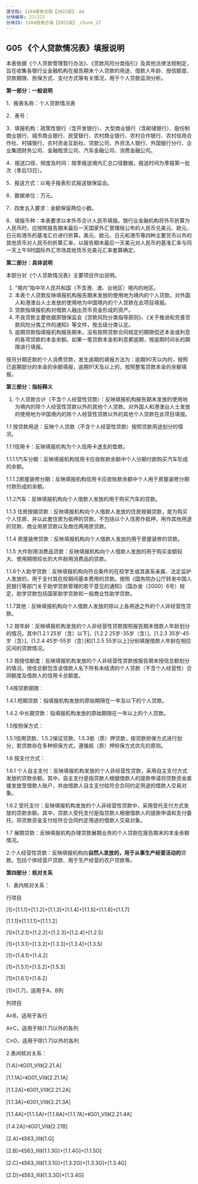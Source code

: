 ```yaml
---
源文档: 1104报表合辑【2022版】.md
分块编号: 27/272
分块ID: 1104报表合辑【2022版】_chunk_27
---
```


## G05 《个人贷款情况表》填报说明

本表依据《个人贷款管理暂行办法》、《贷款风险分类指引》及其他法律法规制定，旨在收集各银行业金融机构在报告期末个人贷款的用途、借款人年龄、授信额度、贷款期限、担保方式、支付方式等有关情况，用于个人贷款监测分析。

**第一部分：一般说明**

1．报表名称：个人贷款情况表

2．表号：

3．填报机构：政策性银行（含开发银行）、大型商业银行（含邮储银行）、股份制商业银行、城市商业银行、民营银行、农村商业银行、农村合作银行、农村信用合作社、村镇银行、农村资金互助社、贷款公司、外资法人银行、外国银行分行、企业集团财务公司、金融租赁公司、汽车金融公司、消费金融公司。

4．报送口径、频度及时间：按季报送境内汇总口径数据，报送时间为季报第一批次（季后13日）。

5．报送方式：以电子报表形式报送银保监会。

6．数据单位：万元。

7．四舍五入要求：金额保留两位小数。

8．填报币种：本表要求以本外币合计人民币填报。银行业金融机构将外币折算为人民币时，应按照报告期末最后一天国家外汇管理局公布的人民币兑美元、欧元、日元和港币的基准汇价进行折算。美元、欧元、日元和港币等四种主要货币以外的其他货币对人民币的折算汇率，以报告期末最后一天美元对人民币的基准汇率与同一天上午9时国际外汇市场其他货币兑美元汇率套算确定。

**第二部分：具体说明**

本部分对《个人贷款情况表》主要项目作出说明。

1. “境内”指中华人民共和国（不含港、澳、台地区）境内的地区。
2. 本表个人贷款反映填报机构报告期末发放的使用地为境内的个人贷款。对外国人和港澳台人士发放的使用地为中国境内的个人贷款在此项目填报。
3. 贷款指填报机构对借款人融出货币资金形成的资产。
4. 不良贷款主要依据原银保监会《贷款风险分类指导原则》、《关于推进和完善贷款风险分类工作的通知》等文件，按五级分类认定。
5. 逾期贷款指填报机构报告期末，没有按照贷款合同规定的期限偿还本金或利息的各项贷款的本金余额。如果一笔贷款本金和利息都逾期，按逾期时间长的期限进行填报。

按月分期还款的个人消费贷款，发生逾期的填报方法为：逾期90天以内的，按照已逾期部分的本金的余额填报，逾期91天及以上的，按照整笔贷款本金的余额填报。

**第三部分：指标释义**

1. 个人贷款合计（不含个人经营性贷款）：反映填报机构报告期末发放的使用地为境内的除个人经营性贷款以外的其他个人贷款。对外国人和港澳台人士发放的使用地为中国境内的除个人经营性贷款以外的其他个人贷款在此项目填报。

1.1 按贷款用途：反映个人贷款（不含个人经营性贷款）按照贷款用途划分的情况。

1.1.1信用卡：反映填报机构为个人信用卡透支的垫款。

1.1.1.1汽车分期：反映填报机构信用卡应收账款余额中个人分期付款购买汽车形成的余额。

1.1.1.2房屋装修分期：反映填报机构信用卡应收账款余额中个人用于房屋装修分期付款形成的余额。

1.1.2汽车：反映填报机构向个人借款人发放的用于购买汽车的贷款。

1.1.3 住房按揭贷款：反映填报机构向个人借款人发放的住房按揭贷款，是为购买个人住房、并以此套住房为抵押的贷款。不包括以个人住房作抵押，用作其他用途的贷款、商业用房贷款以及商住两用房贷款。

1.1.4 房屋装修贷款：反映填报机构向个人借款人发放的用于房屋装修的贷款。

1.1.5 大件耐用消费品贷款：反映填报机构向个人借款人发放的用于购买金额较大、使用期限较长的大件耐用消费品的贷款。

1.1.6个人助学贷款：反映填报机构向符合条件的在校学生或其直系亲属、法定监护人发放的，用于支付其在校期间基本费用的贷款。按照《国务院办公厅转发中国人民银行等部门关于助学贷款管理的若干意见的通知》（国办发〔2000〕6号）规定，助学贷款包括国家助学贷款和一般商业性助学贷款。

1.1.7其他：反映填报机构向个人借款人发放的除以上各用途之外的个人非经营性贷款。

1.2 按年龄：反映填报机构发放的个人非经营性贷款按照报告期末借款人年龄划分的情况。其中[1.2.1 25岁（含）以下]、[1.2.2 25岁-35岁（含）]、[1.2.3 35岁-45岁（含）]、[1.2.4 45岁-55岁（含）]和[1.2.5 55岁以上]分别填报借款人年龄在相应区间的贷款情况。

1.3 按授信额度：反映填报机构发放的个人非经营性贷款按报告期末授信总额划分的情况。授信总额包含该借款人名下所有未结清的个人贷款（不含个人经营性）合同额度及借款人的信用卡总额度。

1.4按贷款期限：

1.4.1.短期贷款：指填报机构发放的原始期限在一年及以下的个人贷款。

1.4.2.中长期贷款：指填报机构发放的原始期限在一年以上的个人贷款。

1.5按担保方式：

1.5.1信用贷款、1.5.2保证贷款、1.5.3抵（质）押贷款，按贷款担保方式进行划分，若贷款存在多种担保方式，遵循抵（质）押担保方式优先的原则。

1.6 按支付方式：

1.6.1 个人自主支付：反映填报机构发放的个人非经营性贷款，采用自主支付方式发放的贷款余额。其中，自主支付是指贷款人根据借款人的提款申请将贷款资金直接发放至借款人账户，并由借款人自主支付给符合合同约定用途的借款人交易对象。

1.6.2 受托支付：反映填报机构发放的个人非经营性贷款中，采用受托支付方式发放的贷款余额。其中，贷款人受托支付是指贷款人根据借款人的提款申请和支付委托，将贷款资金支付给符合合同约定用途的借款人交易对象。

1.7 展期贷款：反映填报机构办理贷款展期业务的个人贷款在报告期末的本金余额情况。

2.个人经营性贷款：反映填报机构向**自然人发放的，用于从事生产经营活动的**贷款。包括个体经营户贷款、用于生产经营的农户贷款等。

**第四部分：核对关系**

1．表内核对关系：

行项目

[1]=[1.1.1]+[1.1.2]+[1.1.3]+[1.1.4]+[1.1.5]+[1.1.6]+[1.1.7]

[1.1.1]≥[1.1.1.1]+[1.1.1.2]

[1]≥[1.2.1]+[1.2.2]+[1.2.3]+[1.2.4]+[1.2.5]

[1]=[1.3.1]+[1.3.2]+[1.3.3]+[1.3.4]+[1.3.5]

[1]=[1.4.1]+[1.4.2]

[1]=[1.5.1]+[1.5.2]+[1.5.3]

[1]≥[1.6.1]+[1.6.2]

[1]≥[1.7]，适用于A、B列

列项目

A≥B，适用于各行

A≥C，适用于除[1.7]以外的各列

C≥D，适用于除[1.7]以外的各列

2.表间核对关系：

[1.A]=《G01\_VII》[2.21.A]

[1.1.1A]=《G01\_VII》[2.21.1A]

[1.1.2A]=《G01\_VII》[2.21.2A]

[1.1.3A]=《G01\_VII》[2.21.3A]

[1.1.4A]+[1.1.5A]+[1.1.6A]+[1.1.7A]=《G01\_VII》[2.21.4A]

[1.4.2A]=《G01\_VII》[2.21B]

[2.A]=《S63\_III》[1.G]

[2.B]=《S63\_III》[1.1.3G]+[1.1.4G]+[1.1.5G]

[2.C]=《S63\_III》[1.3.1G]+[1.3.2G]+[1.3.3G]+[1.3.4G]

[2.D]=《S63\_III》[1.3.3G]+[1.3.4G]

